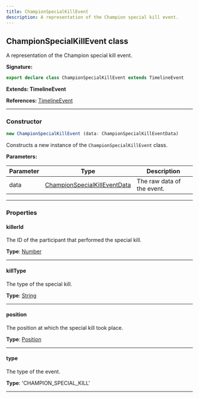 ```yaml
---
title: ChampionSpecialKillEvent
description: A representation of the Champion special kill event.
---
```


## ChampionSpecialKillEvent class

A representation of the Champion special kill event.

**Signature:**

```ts
export declare class ChampionSpecialKillEvent extends TimelineEvent 
```

**Extends: TimelineEvent**

**References:** [TimelineEvent](/api/TimelineEvent.md)

---

### Constructor

```ts
new ChampionSpecialKillEvent (data: ChampionSpecialKillEventData)
```

Constructs a new instance of the `ChampionSpecialKillEvent` class.

**Parameters:**

| Parameter | Type | Description |
| --------- | ---- | ----------- |
| data | [ChampionSpecialKillEventData](/api/ChampionSpecialKillEventData.md) | The raw data of the event. |
---

### Properties

#### killerId

The ID of the participant that performed the special kill.



**Type**: [Number](https://developer.mozilla.org/en-US/docs/Web/JavaScript/Reference/Global_Objects/Number)

---

#### killType

The type of the special kill.



**Type**: [String](https://developer.mozilla.org/en-US/docs/Web/JavaScript/Reference/Global_Objects/String)

---

#### position

The position at which the special kill took place.



**Type**: [Position](/api/Position.md)

---

#### type

The type of the event.



**Type**: 'CHAMPION_SPECIAL_KILL'

---


